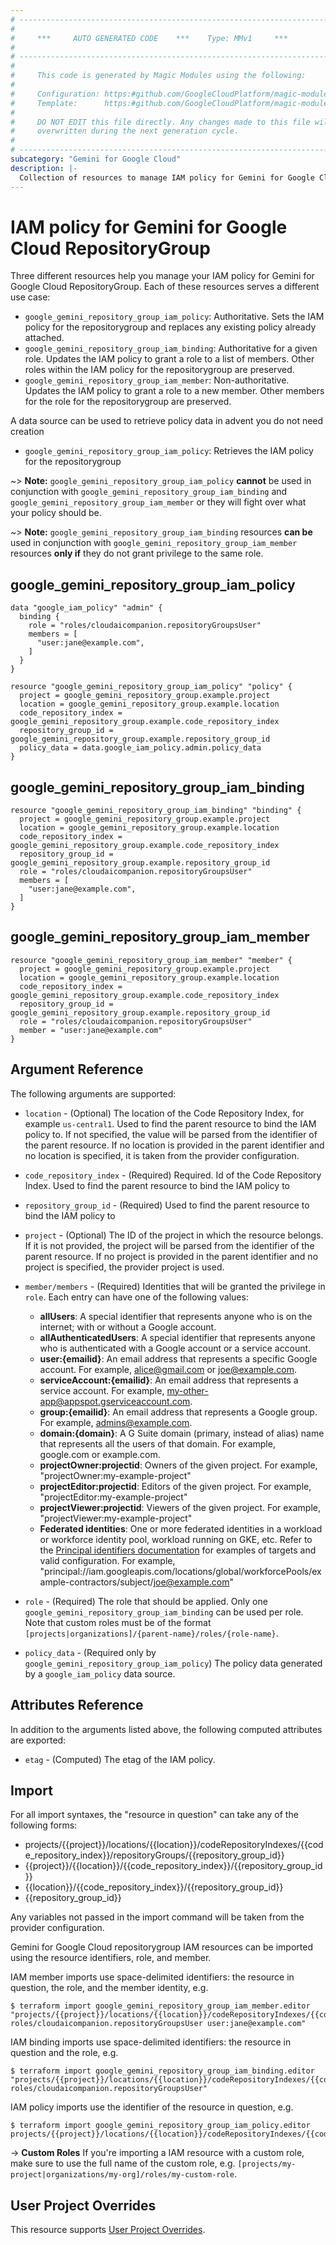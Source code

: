 ```yaml
---
# ----------------------------------------------------------------------------
#
#     ***     AUTO GENERATED CODE    ***    Type: MMv1     ***
#
# ----------------------------------------------------------------------------
#
#     This code is generated by Magic Modules using the following:
#
#     Configuration: https:#github.com/GoogleCloudPlatform/magic-modules/tree/main/mmv1/products/gemini/RepositoryGroup.yaml
#     Template:      https:#github.com/GoogleCloudPlatform/magic-modules/tree/main/mmv1/templates/terraform/resource_iam.html.markdown.tmpl
#
#     DO NOT EDIT this file directly. Any changes made to this file will be
#     overwritten during the next generation cycle.
#
# ----------------------------------------------------------------------------
subcategory: "Gemini for Google Cloud"
description: |-
  Collection of resources to manage IAM policy for Gemini for Google Cloud RepositoryGroup
---
```


# IAM policy for Gemini for Google Cloud RepositoryGroup

Three different resources help you manage your IAM policy for Gemini for Google Cloud RepositoryGroup. Each of these resources serves a different use case:

* `google_gemini_repository_group_iam_policy`: Authoritative. Sets the IAM policy for the repositorygroup and replaces any existing policy already attached.
* `google_gemini_repository_group_iam_binding`: Authoritative for a given role. Updates the IAM policy to grant a role to a list of members. Other roles within the IAM policy for the repositorygroup are preserved.
* `google_gemini_repository_group_iam_member`: Non-authoritative. Updates the IAM policy to grant a role to a new member. Other members for the role for the repositorygroup are preserved.

A data source can be used to retrieve policy data in advent you do not need creation

* `google_gemini_repository_group_iam_policy`: Retrieves the IAM policy for the repositorygroup

~> **Note:** `google_gemini_repository_group_iam_policy` **cannot** be used in conjunction with `google_gemini_repository_group_iam_binding` and `google_gemini_repository_group_iam_member` or they will fight over what your policy should be.

~> **Note:** `google_gemini_repository_group_iam_binding` resources **can be** used in conjunction with `google_gemini_repository_group_iam_member` resources **only if** they do not grant privilege to the same role.



## google_gemini_repository_group_iam_policy

```hcl
data "google_iam_policy" "admin" {
  binding {
    role = "roles/cloudaicompanion.repositoryGroupsUser"
    members = [
      "user:jane@example.com",
    ]
  }
}

resource "google_gemini_repository_group_iam_policy" "policy" {
  project = google_gemini_repository_group.example.project
  location = google_gemini_repository_group.example.location
  code_repository_index = google_gemini_repository_group.example.code_repository_index
  repository_group_id = google_gemini_repository_group.example.repository_group_id
  policy_data = data.google_iam_policy.admin.policy_data
}
```

## google_gemini_repository_group_iam_binding

```hcl
resource "google_gemini_repository_group_iam_binding" "binding" {
  project = google_gemini_repository_group.example.project
  location = google_gemini_repository_group.example.location
  code_repository_index = google_gemini_repository_group.example.code_repository_index
  repository_group_id = google_gemini_repository_group.example.repository_group_id
  role = "roles/cloudaicompanion.repositoryGroupsUser"
  members = [
    "user:jane@example.com",
  ]
}
```

## google_gemini_repository_group_iam_member

```hcl
resource "google_gemini_repository_group_iam_member" "member" {
  project = google_gemini_repository_group.example.project
  location = google_gemini_repository_group.example.location
  code_repository_index = google_gemini_repository_group.example.code_repository_index
  repository_group_id = google_gemini_repository_group.example.repository_group_id
  role = "roles/cloudaicompanion.repositoryGroupsUser"
  member = "user:jane@example.com"
}
```


## Argument Reference

The following arguments are supported:

* `location` - (Optional) The location of the Code Repository Index, for example `us-central1`. Used to find the parent resource to bind the IAM policy to. If not specified,
  the value will be parsed from the identifier of the parent resource. If no location is provided in the parent identifier and no
  location is specified, it is taken from the provider configuration.
* `code_repository_index` - (Required) Required. Id of the Code Repository Index. Used to find the parent resource to bind the IAM policy to
* `repository_group_id` - (Required) Used to find the parent resource to bind the IAM policy to

* `project` - (Optional) The ID of the project in which the resource belongs.
    If it is not provided, the project will be parsed from the identifier of the parent resource. If no project is provided in the parent identifier and no project is specified, the provider project is used.

* `member/members` - (Required) Identities that will be granted the privilege in `role`.
  Each entry can have one of the following values:
  * **allUsers**: A special identifier that represents anyone who is on the internet; with or without a Google account.
  * **allAuthenticatedUsers**: A special identifier that represents anyone who is authenticated with a Google account or a service account.
  * **user:{emailid}**: An email address that represents a specific Google account. For example, alice@gmail.com or joe@example.com.
  * **serviceAccount:{emailid}**: An email address that represents a service account. For example, my-other-app@appspot.gserviceaccount.com.
  * **group:{emailid}**: An email address that represents a Google group. For example, admins@example.com.
  * **domain:{domain}**: A G Suite domain (primary, instead of alias) name that represents all the users of that domain. For example, google.com or example.com.
  * **projectOwner:projectid**: Owners of the given project. For example, "projectOwner:my-example-project"
  * **projectEditor:projectid**: Editors of the given project. For example, "projectEditor:my-example-project"
  * **projectViewer:projectid**: Viewers of the given project. For example, "projectViewer:my-example-project"
  * **Federated identities**: One or more federated identities in a workload or workforce identity pool, workload running on GKE, etc. Refer to the [Principal identifiers documentation](https://cloud.google.com/iam/docs/principal-identifiers#allow) for examples of targets and valid configuration. For example, "principal://iam.googleapis.com/locations/global/workforcePools/example-contractors/subject/joe@example.com"

* `role` - (Required) The role that should be applied. Only one
    `google_gemini_repository_group_iam_binding` can be used per role. Note that custom roles must be of the format
    `[projects|organizations]/{parent-name}/roles/{role-name}`.

* `policy_data` - (Required only by `google_gemini_repository_group_iam_policy`) The policy data generated by
  a `google_iam_policy` data source.

## Attributes Reference

In addition to the arguments listed above, the following computed attributes are
exported:

* `etag` - (Computed) The etag of the IAM policy.

## Import

For all import syntaxes, the "resource in question" can take any of the following forms:

* projects/{{project}}/locations/{{location}}/codeRepositoryIndexes/{{code_repository_index}}/repositoryGroups/{{repository_group_id}}
* {{project}}/{{location}}/{{code_repository_index}}/{{repository_group_id}}
* {{location}}/{{code_repository_index}}/{{repository_group_id}}
* {{repository_group_id}}

Any variables not passed in the import command will be taken from the provider configuration.

Gemini for Google Cloud repositorygroup IAM resources can be imported using the resource identifiers, role, and member.

IAM member imports use space-delimited identifiers: the resource in question, the role, and the member identity, e.g.
```
$ terraform import google_gemini_repository_group_iam_member.editor "projects/{{project}}/locations/{{location}}/codeRepositoryIndexes/{{code_repository_index}}/repositoryGroups/{{repository_group_id}} roles/cloudaicompanion.repositoryGroupsUser user:jane@example.com"
```

IAM binding imports use space-delimited identifiers: the resource in question and the role, e.g.
```
$ terraform import google_gemini_repository_group_iam_binding.editor "projects/{{project}}/locations/{{location}}/codeRepositoryIndexes/{{code_repository_index}}/repositoryGroups/{{repository_group_id}} roles/cloudaicompanion.repositoryGroupsUser"
```

IAM policy imports use the identifier of the resource in question, e.g.
```
$ terraform import google_gemini_repository_group_iam_policy.editor projects/{{project}}/locations/{{location}}/codeRepositoryIndexes/{{code_repository_index}}/repositoryGroups/{{repository_group_id}}
```

-> **Custom Roles** If you're importing a IAM resource with a custom role, make sure to use the
 full name of the custom role, e.g. `[projects/my-project|organizations/my-org]/roles/my-custom-role`.

## User Project Overrides

This resource supports [User Project Overrides](https://registry.terraform.io/providers/hashicorp/google/latest/docs/guides/provider_reference#user_project_override).

